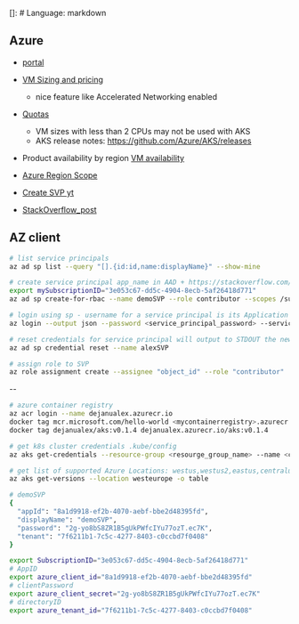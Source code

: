 []: # Language: markdown

## Azure

* [portal](https://portal.azure.com/#home)

* [VM Sizing and pricing](https://azureprice.net/?currency=EUR&region=westeurope&timeoption=hour)
    * nice feature like Accelerated Networking enabled

* [Quotas](https://docs.microsoft.com/en-us/azure/aks/quotas-skus-regions)
    * VM sizes with less than 2 CPUs may not be used with AKS
    * AKS release notes: https://github.com/Azure/AKS/releases

* Product availability by region [VM availability](https://azure.microsoft.com/en-us/global-infrastructure/services/?regions=europe-north,europe-west&products=virtual-machines)    

* [Azure Region Scope](https://azurecharts.com/instances)

* [Create SVP yt](https://www.youtube.com/watch?v=Kf1Tai_BkWU)
* [StackOverflow_post](https://stackoverflow.com/questions/55457349/service-principal-az-cli-login-failing-no-subscriptions-found)

## AZ client

```bash
# list service principals
az ad sp list --query "[].{id:id,name:displayName}" --show-mine

# create service principal app_name in AAD + https://stackoverflow.com/questions/55457349/service-principal-az-cli-login-failing-no-subscriptions-found
export mySubscriptionID="3e053c67-dd5c-4904-8ecb-5af26418d771"
az ad sp create-for-rbac --name demoSVP --role contributor --scopes /subscriptions/$mySubscriptionID

# login using sp - username for a service principal is its Application is (client) ID
az login --output json --password <service_principal_password> --service-principal --tenant <AAD_tenant> --username <service_principal>

# reset credentials for service principal will output to STDOUT the new creadentials
az ad sp credential reset --name alexSVP

# assign role to SVP
az role assignment create --assignee "object_id" --role "contributor"
```
--

```bash
# azure container registry
az acr login --name dejanualex.azurecr.io
docker tag mcr.microsoft.com/hello-world <mycontainerregistry>.azurecr.io/hello-world:v1
docker tag dejanualex/aks:v0.1.4 dejanualex.azurecr.io/aks:v0.1.4

# get k8s cluster credentials .kube/config
az aks get-credentials --resource-group <resourge_group_name> --name <cluster-name>
```

```bash
# get list of supported Azure Locations: westus,westus2,eastus,centralus northeurope,westeurope
az aks get-versions --location westeurope -o table
```

```bash
# demoSVP
{
  "appId": "8a1d9918-ef2b-4070-aebf-bbe2d48395fd",
  "displayName": "demoSVP",
  "password": "2g-yo8bS8ZR1B5gUkPWfcIYu77ozT.ec7K",
  "tenant": "7f6211b1-7c5c-4277-8403-c0ccbd7f0408"
}

export SubscriptionID="3e053c67-dd5c-4904-8ecb-5af26418d771"
# AppID
export azure_client_id="8a1d9918-ef2b-4070-aebf-bbe2d48395fd"
# clientPassword
export azure_client_secret="2g-yo8bS8ZR1B5gUkPWfcIYu77ozT.ec7K"
# directoryID
export azure_tenant_id="7f6211b1-7c5c-4277-8403-c0ccbd7f0408"
```

